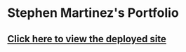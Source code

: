 # Stephen Martinez's Portfolio

## [Click here to view the deployed site](https://stephenmartinezportfolio.netlify.app/)

